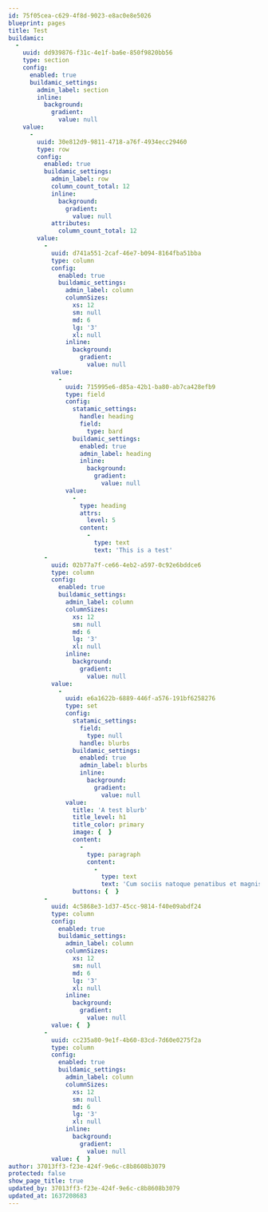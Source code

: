 ```yaml
---
id: 75f05cea-c629-4f8d-9023-e8ac0e8e5026
blueprint: pages
title: Test
buildamic:
  -
    uuid: dd939876-f31c-4e1f-ba6e-850f9820bb56
    type: section
    config:
      enabled: true
      buildamic_settings:
        admin_label: section
        inline:
          background:
            gradient:
              value: null
    value:
      -
        uuid: 30e812d9-9811-4718-a76f-4934ecc29460
        type: row
        config:
          enabled: true
          buildamic_settings:
            admin_label: row
            column_count_total: 12
            inline:
              background:
                gradient:
                  value: null
            attributes:
              column_count_total: 12
        value:
          -
            uuid: d741a551-2caf-46e7-b094-8164fba51bba
            type: column
            config:
              enabled: true
              buildamic_settings:
                admin_label: column
                columnSizes:
                  xs: 12
                  sm: null
                  md: 6
                  lg: '3'
                  xl: null
                inline:
                  background:
                    gradient:
                      value: null
            value:
              -
                uuid: 715995e6-d85a-42b1-ba80-ab7ca428efb9
                type: field
                config:
                  statamic_settings:
                    handle: heading
                    field:
                      type: bard
                  buildamic_settings:
                    enabled: true
                    admin_label: heading
                    inline:
                      background:
                        gradient:
                          value: null
                value:
                  -
                    type: heading
                    attrs:
                      level: 5
                    content:
                      -
                        type: text
                        text: 'This is a test'
          -
            uuid: 02b77a7f-ce66-4eb2-a597-0c92e6bddce6
            type: column
            config:
              enabled: true
              buildamic_settings:
                admin_label: column
                columnSizes:
                  xs: 12
                  sm: null
                  md: 6
                  lg: '3'
                  xl: null
                inline:
                  background:
                    gradient:
                      value: null
            value:
              -
                uuid: e6a1622b-6889-446f-a576-191bf6258276
                type: set
                config:
                  statamic_settings:
                    field:
                      type: null
                    handle: blurbs
                  buildamic_settings:
                    enabled: true
                    admin_label: blurbs
                    inline:
                      background:
                        gradient:
                          value: null
                value:
                  title: 'A test blurb'
                  title_level: h1
                  title_color: primary
                  image: {  }
                  content:
                    -
                      type: paragraph
                      content:
                        -
                          type: text
                          text: 'Cum sociis natoque penatibus et magnis dis parturient. Tityre, tu patulae recubans sub tegmine fagi dolor. Quis aute iure reprehenderit in voluptate velit esse.'
                  buttons: {  }
          -
            uuid: 4c5868e3-1d37-45cc-9814-f40e09abdf24
            type: column
            config:
              enabled: true
              buildamic_settings:
                admin_label: column
                columnSizes:
                  xs: 12
                  sm: null
                  md: 6
                  lg: '3'
                  xl: null
                inline:
                  background:
                    gradient:
                      value: null
            value: {  }
          -
            uuid: cc235a80-9e1f-4b60-83cd-7d60e0275f2a
            type: column
            config:
              enabled: true
              buildamic_settings:
                admin_label: column
                columnSizes:
                  xs: 12
                  sm: null
                  md: 6
                  lg: '3'
                  xl: null
                inline:
                  background:
                    gradient:
                      value: null
            value: {  }
author: 37013ff3-f23e-424f-9e6c-c8b8608b3079
protected: false
show_page_title: true
updated_by: 37013ff3-f23e-424f-9e6c-c8b8608b3079
updated_at: 1637208683
---
```

